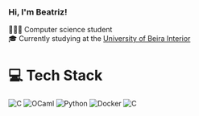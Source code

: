 

### Hi, I'm Beatriz!

👩🏻‍💻 Computer science student <br/>
🎓 Currently studying at the [University of Beira Interior](https://www.ubi.pt/) <br/>


# 💻 Tech Stack
![C](https://img.shields.io/badge/c-%2300599C.svg?style=plastic&logo=c&logoColor=white) ![OCaml](https://img.shields.io/badge/OCaml-%23E98407.svg?style=plastic&logo=ocaml&logoColor=white) ![Python](https://img.shields.io/badge/python-3670A0?style=plastic&logo=python&logoColor=ffdd54) ![Docker](https://img.shields.io/badge/docker-%230db7ed.svg?style=plastic&logo=docker&logoColor=white) ![C](https://img.shields.io/badge/c-%2300599C.svg?style=plastic&logo=c&logoColor=white)

